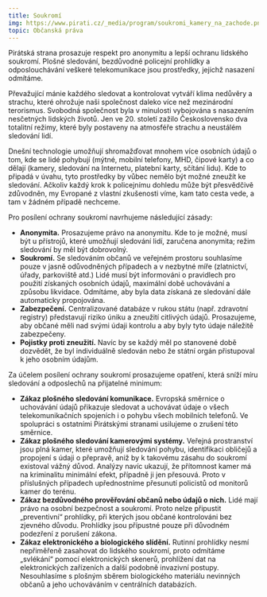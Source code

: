 ```yaml
---
title: Soukromí
img: https://www.pirati.cz/_media/program/soukromi_kamery_na_zachode.png
topic: Občanská práva
---
```


Pirátská strana prosazuje respekt pro anonymitu a lepší ochranu lidského soukromí. Plošné sledování, bezdůvodné policejní prohlídky a odposlouchávání veškeré telekomunikace jsou prostředky, jejichž nasazení odmítáme.

Převažující mánie každého sledovat a kontrolovat vytváří klima nedůvěry a strachu, které ohrožuje naši společnost daleko více než mezinárodní terorismus. Svobodná společnost byla v minulosti vybojována s nasazením nesčetných lidských životů. Jen ve 20. století zažilo Československo dva totalitní režimy, které byly postaveny na atmosféře strachu a neustálém sledování lidí.

Dnešní technologie umožňují shromažďovat mnohem více osobních údajů o tom, kde se lidé pohybují (mýtné, mobilní telefony, MHD, čipové karty) a co dělají (kamery, sledování na Internetu, platební karty, sčítání lidu). Kde to připadá v úvahu, tyto prostředky by vůbec nemělo být možné zneužít ke sledování. Ačkoliv každý krok k policejnímu dohledu může být přesvědčivě zdůvodněn, my Evropané z vlastní zkušenosti víme, kam tato cesta vede, a tam v žádném případě nechceme.

Pro posílení ochrany soukromí navrhujeme následující zásady:

* **Anonymita.** Prosazujeme právo na anonymitu. Kde to je možné, musí být u přístrojů, které umožňují sledování lidí, zaručena anonymita; režim sledování by měl být dobrovolný.
* **Soukromí.** Se sledováním občanů ve veřejném prostoru souhlasíme pouze v jasně odůvodněných případech a v nezbytné míře (zlatnictví, úřady, parkoviště atd.) Lidé musí být informováni o pravidlech pro použití získaných osobních údajů, maximální době uchovávání a způsobu likvidace. Odmítáme, aby byla data získaná ze sledování dále automaticky propojována.
* **Zabezpečení.** Centralizované databáze v rukou státu (např. zdravotní registry) představují riziko úniku a zneužití citlivých údajů. Prosazujeme, aby občané měli nad svými údaji kontrolu a aby byly tyto údaje náležitě zabezpečeny.
* **Pojistky proti zneužití.** Navíc by se každý měl po stanovené době dozvědět, že byl individuálně sledován nebo že státní orgán přistupoval k jeho osobním údajům.

Za účelem posílení ochrany soukromí prosazujeme opatření, která sníží míru sledování a odposlechů na přijatelné minimum:

* **Zákaz plošného sledování komunikace.** Evropská směrnice o uchovávání údajů přikazuje sledovat a uchovávat údaje o všech telekomunikačních spojeních i o pohybu všech mobilních telefonů. Ve spolupráci s ostatními Pirátskými stranami usilujeme o zrušení této směrnice.
* **Zákaz plošného sledování kamerovými systémy.** Veřejná prostranství jsou plná kamer, které umožňují sledování pohybu, identifikaci obličejů a propojení s údaji o přepravě, aniž by k takovému zásahu do soukromí existoval vážný důvod. Analýzy navíc ukazují, že přítomnost kamer má na kriminalitu minimální efekt, případně ji jen přesouvá. Proto v příslušných případech upřednostníme přesunutí policistů od monitorů kamer do terénu.
* **Zákaz bezdůvodného prověřování občanů nebo údajů o nich.** Lidé mají právo na osobní bezpečnost a soukromí. Proto nelze připustit „preventivní“ prohlídky, při kterých jsou občané kontrolováni bez zjevného důvodu. Prohlídky jsou přípustné pouze při důvodném podezření z porušení zákona.
* **Zákaz elektronického a biologického slídění.** Rutinní prohlídky nesmí nepřiměřeně zasahovat do lidského soukromí, proto odmítáme „svlékání“ pomocí elektronických skenerů, prohlížení dat na elektronických zařízeních a další podobně invazivní postupy. Nesouhlasíme s plošným sběrem biologického materiálu nevinných občanů a jeho uchováváním v centrálních databázích.
